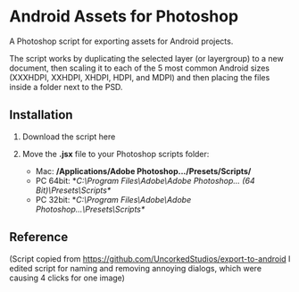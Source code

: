 # Android Assets for Photoshop

A Photoshop script for exporting assets for Android projects.

The script works by duplicating the selected layer (or layergroup) to a new document, then scaling it to each of the 5 most common Android sizes (XXXHDPI, XXHDPI, XHDPI, HDPI, and MDPI) and then placing the files inside a folder next to the PSD.

## Installation
1. Download the script here

2. Move the **.jsx** file to your Photoshop scripts folder:

	- Mac: **/Applications/Adobe Photoshop.../Presets/Scripts/**
	- PC 64bit: **C:\Program Files\Adobe\Adobe Photoshop... (64 Bit)\Presets\Scripts\**
	- PC 32bit: **C:\Program Files\Adobe\Adobe Photoshop...\Presets\Scripts\**

## Reference
(Script copied from https://github.com/UncorkedStudios/export-to-android I edited script for naming and removing annoying dialogs, which were causing 4 clicks for one image)
